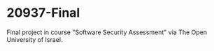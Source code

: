 # 20937-Final
Final project in course "Software Security Assessment" via The Open University of Israel.
